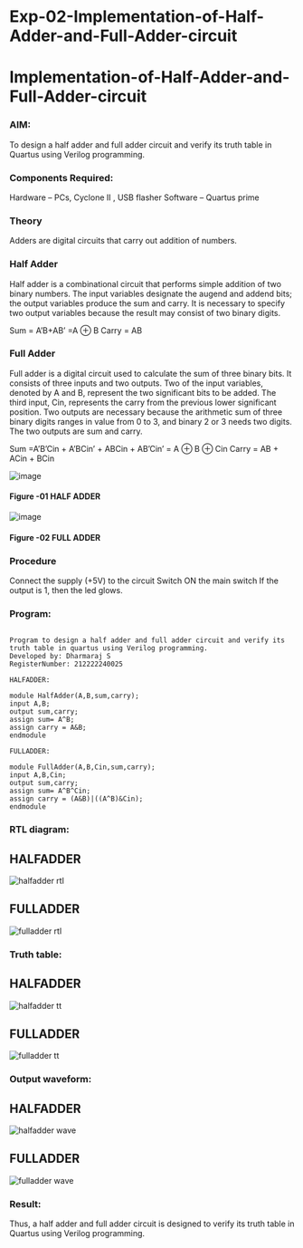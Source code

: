 # Exp-02-Implementation-of-Half-Adder-and-Full-Adder-circuit

# Implementation-of-Half-Adder-and-Full-Adder-circuit
### AIM:
To design a half adder and full adder circuit and verify its truth table in Quartus using Verilog programming.

### Components Required:
Hardware – PCs, Cyclone II , USB flasher
Software – Quartus prime
### Theory
Adders are digital circuits that carry out addition of numbers.

### Half Adder
Half adder is a combinational circuit that performs simple addition of two binary numbers. The input variables designate the augend and addend bits; the output variables produce the sum and carry. It is necessary to specify two output variables because the result may consist of two binary digits.

Sum = A’B+AB’ =A ⊕ B Carry = AB

### Full Adder
Full adder is a digital circuit used to calculate the sum of three binary bits. It consists of three inputs and two outputs. Two of the input variables, denoted by A and B, represent the two significant bits to be added. The third input, Cin, represents the carry from the previous lower significant position. Two outputs are necessary because the arithmetic sum of three binary digits ranges in value from 0 to 3, and binary 2 or 3 needs two digits. The two outputs are sum and carry.

Sum =A’B’Cin + A’BCin’ + ABCin + AB’Cin’ = A ⊕ B ⊕ Cin Carry = AB + ACin + BCin

 ![image](https://user-images.githubusercontent.com/36288975/163552156-a13e5a56-c638-4110-97d9-8896907c8d25.png)

#### Figure -01 HALF ADDER 


![image](https://user-images.githubusercontent.com/36288975/163552057-b3547877-6d07-45b4-b7e0-bcfebfad9e1d.png)

#### Figure -02 FULL ADDER 

### Procedure

Connect the supply (+5V) to the circuit
Switch ON the main switch
If the output is 1, then the led glows.

### Program:
```

Program to design a half adder and full adder circuit and verify its truth table in quartus using Verilog programming.
Developed by: Dharmaraj S
RegisterNumber: 212222240025
```
```
HALFADDER:

module HalfAdder(A,B,sum,carry);
input A,B;
output sum,carry;
assign sum= A^B;
assign carry = A&B;
endmodule
```
```
FULLADDER:

module FullAdder(A,B,Cin,sum,carry);
input A,B,Cin;
output sum,carry;
assign sum= A^B^Cin;
assign carry = (A&B)|((A^B)&Cin);
endmodule
```
### RTL diagram:
## HALFADDER
![halfadder rtl](https://github.com/dharmaraj-007/Exp-02-Implementation-of-Half-Adder-and-Full-Adder-circuit/assets/119560386/e155a801-584d-4a15-9b91-8f1ecca8ef00)

## FULLADDER
![fulladder rtl](https://github.com/dharmaraj-007/Exp-02-Implementation-of-Half-Adder-and-Full-Adder-circuit/assets/119560386/90cd7962-ca35-4edf-9beb-1bb734795666)

### Truth table:
## HALFADDER
![halfadder tt](https://github.com/dharmaraj-007/Exp-02-Implementation-of-Half-Adder-and-Full-Adder-circuit/assets/119560386/c1aa8dce-da04-4922-a2cd-488306bbc1ae)

## FULLADDER
![fulladder tt](https://github.com/dharmaraj-007/Exp-02-Implementation-of-Half-Adder-and-Full-Adder-circuit/assets/119560386/d0c37dc4-2410-4693-98d7-823b6ff39a3c)

### Output waveform:
## HALFADDER
![halfadder wave](https://github.com/dharmaraj-007/Exp-02-Implementation-of-Half-Adder-and-Full-Adder-circuit/assets/119560386/325cc8a1-c722-413b-9eb6-062416238f3f)

## FULLADDER
![fulladder wave](https://github.com/dharmaraj-007/Exp-02-Implementation-of-Half-Adder-and-Full-Adder-circuit/assets/119560386/be9cd3b0-159d-4c87-8c04-2281b36db04b)
 

### Result:
Thus, a half adder and full adder circuit is designed to verify its truth table in Quartus using Verilog programming.
